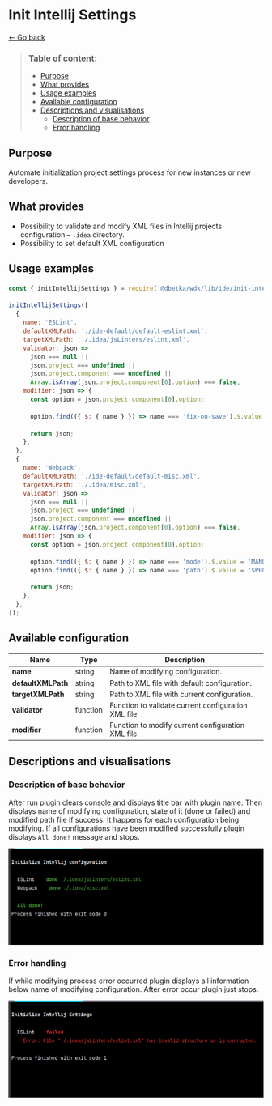 Init Intellij Settings
==================

[← Go back](../README.md)

>  ### Table of content:
>  * [Purpose](#purpose)
>  * [What provides](#what-provides)
>  * [Usage examples](#usage-examples)
>  * [Available configuration](#available-configuration)
>  * [Descriptions and visualisations](#descriptions-and-visualisations)
>    + [Description of base behavior](#description-of-base-behavior)
>    + [Error handling](#error-handling)

Purpose
---------

Automate initialization project settings process for new instances or new developers.

What provides
---------------

* Possibility to validate and modify XML files in Intellij projects configuration – `.idea` directory.
* Possibility to set default XML configuration 

Usage examples
----------------

```js
const { initIntellijSettings } = require('@dbetka/wdk/lib/ide/init-intellij-settings');

initIntellijSettings([
  {
    name: 'ESLint',
    defaultXMLPath: './ide-default/default-eslint.xml',
    targetXMLPath: './.idea/jsLinters/eslint.xml',
    validator: json =>
      json === null ||
      json.project === undefined ||
      json.project.component === undefined ||
      Array.isArray(json.project.component[0].option) === false,
    modifier: json => {
      const option = json.project.component[0].option;

      option.find(({ $: { name } }) => name === 'fix-on-save').$.value = 'true';

      return json;
    },
  },
  {
    name: 'Webpack',
    defaultXMLPath: './ide-default/default-misc.xml',
    targetXMLPath: './.idea/misc.xml',
    validator: json =>
      json === null ||
      json.project === undefined ||
      json.project.component === undefined ||
      Array.isArray(json.project.component[0].option) === false,
    modifier: json => {
      const option = json.project.component[0].option;

      option.find(({ $: { name } }) => name === 'mode').$.value = 'MANUAL';
      option.find(({ $: { name } }) => name === 'path').$.value = '$PROJECT_DIR$/client/webpack/config.common.js';

      return json;
    },
  },
]);

```

Available configuration
-------------------------

| Name               | Type     | Description                                            |
|--------------------|----------|--------------------------------------------------------|
| **name**           | string   | Name of modifying configuration.                       |
| **defaultXMLPath** | string   | Path to XML file with default configuration.           |
| **targetXMLPath**  | string   | Path to XML file with current configuration.           |
| **validator**      | function | Function to validate current configuration XML file.   |
| **modifier**       | function | Function to modify current configuration XML file.     |


Descriptions and visualisations
----------------------------------

### Description of base behavior

After run plugin clears console and displays title bar with plugin name.
Then displays name of modifying configuration, state of it (done or failed) and modified path file if success.
It happens for each configuration being modifying.
If all configurations have been modified successfully plugin displays `All done!` message and stops.

![](init-intellij-settings/1.png "Run plugin successfully")

### Error handling

If while modifying process error occurred plugin displays all information below name of modifying configuration.
After error occur plugin just stops.

![](init-intellij-settings/2.png "Example error")

